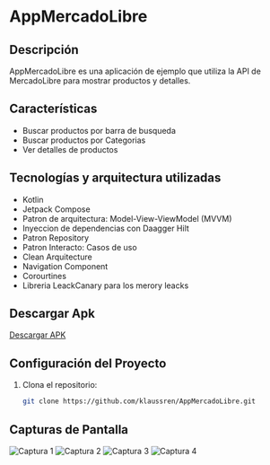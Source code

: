 # AppMercadoLibre

## Descripción

AppMercadoLibre es una aplicación de ejemplo que utiliza la API de MercadoLibre para mostrar productos y detalles.

## Características

- Buscar productos por barra de busqueda
- Buscar productos por Categorias
- Ver detalles de productos

## Tecnologías y arquitectura  utilizadas 

- Kotlin
- Jetpack Compose
- Patron de arquitectura: Model-View-ViewModel (MVVM)
- Inyeccion de dependencias con Daagger Hilt
- Patron Repository
- Patron Interacto: Casos de uso
- Clean Arquitecture
- Navigation Component
- Corourtines
- Libreria LeackCanary para los merory leacks


## Descargar Apk
[Descargar APK](apk_app/AppMercadoLibre_ver_1.apk)

## Configuración del Proyecto

1. Clona el repositorio:

   ```bash
   git clone https://github.com/klaussren/AppMercadoLibre.git


## Capturas de Pantalla

![Captura 1](screenshots/screenshot1.jpeg)
![Captura 2](screenshots/screenshot2.jpeg)
![Captura 3](screenshots/screenshot3.jpeg)
![Captura 4](screenshots/screenshot4.jpeg)



